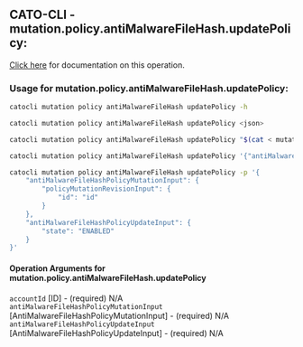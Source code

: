 
## CATO-CLI - mutation.policy.antiMalwareFileHash.updatePolicy:
[Click here](https://api.catonetworks.com/documentation/#mutation-mutation.policy.antiMalwareFileHash.updatePolicy) for documentation on this operation.

### Usage for mutation.policy.antiMalwareFileHash.updatePolicy:

```bash
catocli mutation policy antiMalwareFileHash updatePolicy -h

catocli mutation policy antiMalwareFileHash updatePolicy <json>

catocli mutation policy antiMalwareFileHash updatePolicy "$(cat < mutation.policy.antiMalwareFileHash.updatePolicy.json)"

catocli mutation policy antiMalwareFileHash updatePolicy '{"antiMalwareFileHashPolicyMutationInput":{"policyMutationRevisionInput":{"id":"id"}},"antiMalwareFileHashPolicyUpdateInput":{"state":"ENABLED"}}'

catocli mutation policy antiMalwareFileHash updatePolicy -p '{
    "antiMalwareFileHashPolicyMutationInput": {
        "policyMutationRevisionInput": {
            "id": "id"
        }
    },
    "antiMalwareFileHashPolicyUpdateInput": {
        "state": "ENABLED"
    }
}'
```

#### Operation Arguments for mutation.policy.antiMalwareFileHash.updatePolicy ####

`accountId` [ID] - (required) N/A    
`antiMalwareFileHashPolicyMutationInput` [AntiMalwareFileHashPolicyMutationInput] - (required) N/A    
`antiMalwareFileHashPolicyUpdateInput` [AntiMalwareFileHashPolicyUpdateInput] - (required) N/A    
